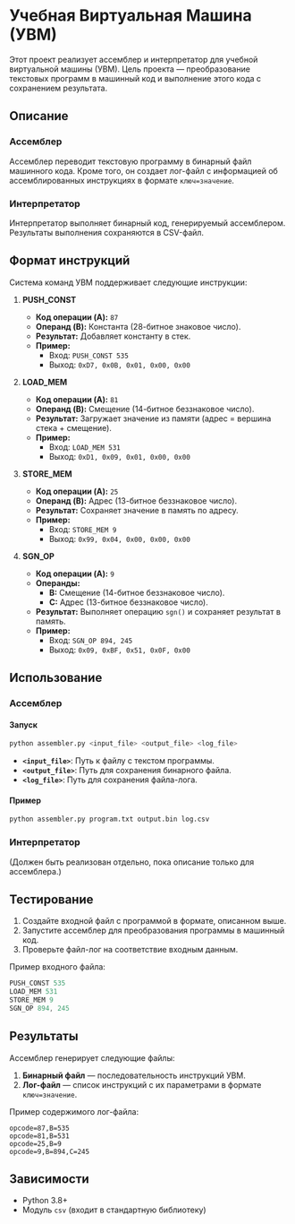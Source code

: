# Учебная Виртуальная Машина (УВМ)

Этот проект реализует ассемблер и интерпретатор для учебной виртуальной машины (УВМ). Цель проекта — преобразование текстовых программ в машинный код и выполнение этого кода с сохранением результата.

## Описание

### Ассемблер
Ассемблер переводит текстовую программу в бинарный файл машинного кода. Кроме того, он создает лог-файл с информацией об ассемблированных инструкциях в формате `ключ=значение`.

### Интерпретатор
Интерпретатор выполняет бинарный код, генерируемый ассемблером. Результаты выполнения сохраняются в CSV-файл.

## Формат инструкций

Система команд УВМ поддерживает следующие инструкции:

1. **PUSH_CONST**
   - **Код операции (A):** `87`
   - **Операнд (B):** Константа (28-битное знаковое число).
   - **Результат:** Добавляет константу в стек.
   - **Пример:** 
     - Вход: `PUSH_CONST 535`
     - Выход: `0xD7, 0x0B, 0x01, 0x00, 0x00`

2. **LOAD_MEM**
   - **Код операции (A):** `81`
   - **Операнд (B):** Смещение (14-битное беззнаковое число).
   - **Результат:** Загружает значение из памяти (адрес = вершина стека + смещение).
   - **Пример:**
     - Вход: `LOAD_MEM 531`
     - Выход: `0xD1, 0x09, 0x01, 0x00, 0x00`

3. **STORE_MEM**
   - **Код операции (A):** `25`
   - **Операнд (B):** Адрес (13-битное беззнаковое число).
   - **Результат:** Сохраняет значение в память по адресу.
   - **Пример:**
     - Вход: `STORE_MEM 9`
     - Выход: `0x99, 0x04, 0x00, 0x00, 0x00`

4. **SGN_OP**
   - **Код операции (A):** `9`
   - **Операнды:** 
     - **B:** Смещение (14-битное беззнаковое число).
     - **C:** Адрес (13-битное беззнаковое число).
   - **Результат:** Выполняет операцию `sgn()` и сохраняет результат в память.
   - **Пример:**
     - Вход: `SGN_OP 894, 245`
     - Выход: `0x09, 0xBF, 0x51, 0x0F, 0x00`

## Использование

### Ассемблер

#### Запуск
```bash
python assembler.py <input_file> <output_file> <log_file>
```

- **`<input_file>`**: Путь к файлу с текстом программы.
- **`<output_file>`**: Путь для сохранения бинарного файла.
- **`<log_file>`**: Путь для сохранения файла-лога.

#### Пример
```bash
python assembler.py program.txt output.bin log.csv
```

### Интерпретатор

(Должен быть реализован отдельно, пока описание только для ассемблера.)

## Тестирование

1. Создайте входной файл с программой в формате, описанном выше.
2. Запустите ассемблер для преобразования программы в машинный код.
3. Проверьте файл-лог на соответствие входным данным.

Пример входного файла:
```asm
PUSH_CONST 535
LOAD_MEM 531
STORE_MEM 9
SGN_OP 894, 245
```

## Результаты

Ассемблер генерирует следующие файлы:
1. **Бинарный файл** — последовательность инструкций УВМ.
2. **Лог-файл** — список инструкций с их параметрами в формате `ключ=значение`.

Пример содержимого лог-файла:
```csv
opcode=87,B=535
opcode=81,B=531
opcode=25,B=9
opcode=9,B=894,C=245
```

## Зависимости

- Python 3.8+
- Модуль `csv` (входит в стандартную библиотеку)
